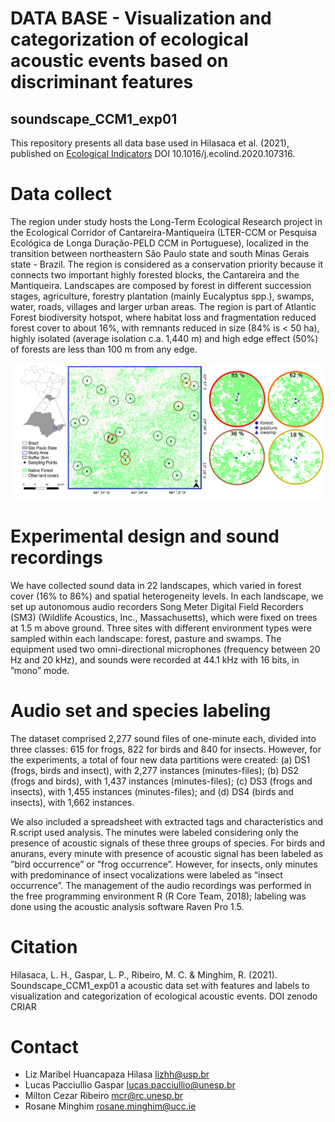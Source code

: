 # DATA BASE - Visualization and categorization of ecological acoustic events based on discriminant features

## soundscape_CCM1_exp01

This repository presents all data base used in Hilasaca et al. (2021), published on [Ecological Indicators](https://www.sciencedirect.com/science/article/pii/S1470160X20312589?dgcid=rss_sd_all)  DOI 10.1016/j.ecolind.2020.107316. 

# Data collect

The region under study hosts the Long-Term Ecological Research project in the Ecological Corridor of Cantareira-Mantiqueira (LTER-CCM or Pesquisa Ecológica de Longa Duração-PELD CCM in Portuguese), localized in the transition between northeastern São Paulo state and south Minas Gerais state - Brazil.
The region is considered as a conservation priority because it connects two important highly forested blocks, the Cantareira and the Mantiqueira. Landscapes are composed by forest in different succession stages, agriculture, forestry plantation (mainly Eucalyptus spp.), swamps, water, roads, villages and larger urban areas. The region is part of Atlantic Forest biodiversity hotspot, where habitat loss and fragmentation reduced forest cover to about 16%, with remnants reduced in size (84% is < 50 ha), highly isolated (average isolation c.a. 1,440 m) and high edge effect (50%) of forests are less than 100 m from any edge.

<p align="center"> 
<img width="1050" src="https://github.com/LEEClab/soundscape_CCM1_exp01/blob/main/figure/ajust_map_2021_01_d05_500dpi.png">
</p> 

# Experimental design and sound recordings

We have collected sound data in 22 landscapes, which varied in forest cover (16% to 86%) and spatial heterogeneity levels. In each landscape, we set up autonomous audio recorders Song Meter Digital Field Recorders (SM3) (Wildlife Acoustics, Inc., Massachusetts), which were fixed on trees at 1.5 m above ground. Three sites with different environment types were sampled within each landscape: forest, pasture and swamps. The equipment used two omni-directional microphones (frequency between 20 Hz and 20 kHz), and sounds were recorded at 44.1 kHz with 16 bits, in ”mono” mode.

# Audio set and species labeling 

The dataset comprised 2,277 sound files of one-minute each, divided into three classes: 615 for frogs, 822 for birds and 840 for insects. However, for the experiments, a total of four new data partitions were created: (a) DS1 (frogs, birds and insect), with 2,277 instances (minutes-files); (b) DS2 (frogs and birds), with 1,437 instances (minutes-files); (c) DS3 (frogs and insects), with 1,455 instances (minutes-files); and (d) DS4 (birds and insects), with 1,662 instances.

We also included a spreadsheet with extracted tags and characteristics and R.script used analysis. The minutes were labeled considering only the presence of acoustic signals of these three groups of species. For birds and anurans, every minute with presence of acoustic signal has been labeled as ”bird occurrence” or ”frog occurrence”. However, for insects, only minutes with predominance of insect vocalizations were labeled as “insect occurrence”. The management of the audio recordings was performed in the free programming environment R (R Core Team, 2018); labeling was done using the acoustic analysis software Raven Pro 1.5.

# Citation

Hilasaca, L. H., Gaspar, L. P., Ribeiro, M. C. & Minghim, R. (2021). Soundscape_CCM1_exp01 a acoustic data set with features and labels to visualization and categorization of ecological acoustic events. DOI zenodo CRIAR

# Contact

+ Liz Maribel Huancapaza Hilasa <lizhh@usp.br>
+ Lucas Pacciullio Gaspar <lucas.pacciullio@unesp.br>
+ Milton Cezar Ribeiro <mcr@rc.unesp.br>
+ Rosane Minghim <rosane.minghim@ucc.ie>  
